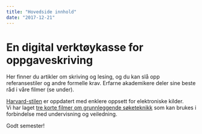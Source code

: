 ```yaml
---
title: "Hovedside innhold"
date: "2017-12-21"
---
```


# En digital verktøykasse for oppgaveskriving

Her finner du artikler om skriving og lesing, og du kan slå opp referansestiler og andre formelle krav. Erfarne akademikere deler sine beste råd i våre filmer (se under).

[Harvard-stilen](http://sokogskriv.no/kildebruk-og-referanser/referansestiler/harvard/) er oppdatert med enklere oppsett for elektroniske kilder.  
Vi har laget [tre korte filmer om grunnleggende søketeknikk](http://sokogskriv.no/soking/soketeknikker/) som kan brukes i forbindelse med undervisning og veiledning.

Godt semester!

